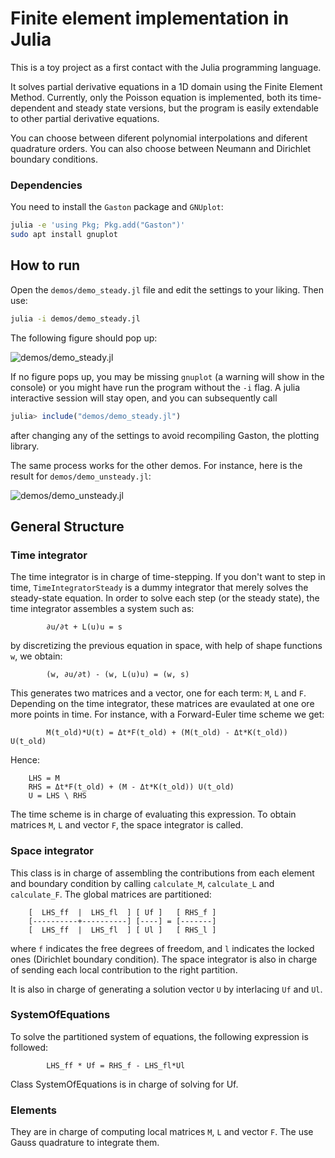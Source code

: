 # Finite element implementation in Julia
This is a toy project as a first contact with the Julia programming language.

It solves partial derivative equations in a 1D domain using the Finite Element Method.
Currently, only the Poisson equation is implemented, both its time-dependent and steady
state versions, but the program is easily extendable to other partial derivative equations.

You can choose between diferent polynomial interpolations and diferent quadrature orders.
You can also choose between Neumann and Dirichlet boundary conditions.

### Dependencies
You need to install the `Gaston` package and `GNUplot`:

```bash
julia -e 'using Pkg; Pkg.add("Gaston")'
sudo apt install gnuplot
```

## How to run
Open the `demos/demo_steady.jl` file and edit the settings to your liking. Then use:
```bash
julia -i demos/demo_steady.jl
```
The following figure should pop up:

![demos/demo_steady.jl](https://user-images.githubusercontent.com/47142856/164203009-7d13d0b8-6a17-40e2-b03d-a21111d446b0.png)

If no figure pops up, you may be missing `gnuplot` (a warning will show in the console) or you might have run the
program without the `-i` flag. A julia interactive session will stay open, and you can subsequently call
```julia
julia> include("demos/demo_steady.jl")
```
after changing any of the settings to avoid recompiling Gaston, the plotting library.

The same process works for the other demos. For instance, here is the result for `demos/demo_unsteady.jl`:

![demos/demo_unsteady.jl](https://user-images.githubusercontent.com/47142856/164744229-e9387896-5b54-42c4-b86e-17ea35298d0c.gif)

## General Structure
### Time integrator
The time integrator is in charge of time-stepping. If you don't want to step in time, `TimeIntegratorSteady` is a dummy integrator that
merely solves the steady-state equation. In order to solve each step (or the steady state), the time integrator assembles a system such as:
```
        ∂u/∂t + L(u)u = s
```
by discretizing the previous equation in space, with help of shape functions `w`, we obtain:
```
        (w, ∂u/∂t) - (w, L(u)u) = (w, s)
```
This generates two matrices and a vector, one for each term: `M`, `L` and `F`. Depending on the time integrator, these matrices are evaulated
at one ore more points in time. For instance, with a Forward-Euler time scheme we get:
```
        M(t_old)*U(t) = Δt*F(t_old) + (M(t_old) - Δt*K(t_old)) U(t_old)
```

Hence:
```
    LHS = M
    RHS = Δt*F(t_old) + (M - Δt*K(t_old)) U(t_old)
    U = LHS \ RHS
```
The time scheme is in charge of evaluating this expression. To obtain matrices `M`, `L` and vector `F`, the space integrator is called.

### Space integrator

This class is in charge of assembling the contributions from each element and boundary condition by calling `calculate_M`, `calculate_L` and `calculate_F`.
The global matrices are partitioned:
```
    [  LHS_ff  |  LHS_fl  ] [ Uf ]   [ RHS_f ]
    [----------+----------] [----] = [-------]
    [  LHS_ff  |  LHS_fl  ] [ Ul ]   [ RHS_l ]
```
where `f` indicates the free degrees of freedom, and `l` indicates the locked ones (Dirichlet boundary condition). The space integrator is also in charge
of sending each local contribution to the right partition.

It is also in charge of generating a solution vector `U` by interlacing `Uf` and `Ul`.

### SystemOfEquations
To solve the partitioned system of equations, the following expression is followed:
```
        LHS_ff * Uf = RHS_f - LHS_fl*Ul
```
Class SystemOfEquations is in charge of solving for Uf.

### Elements
They are in charge of computing local matrices `M`, `L` and vector `F`. The use Gauss quadrature to integrate them.
